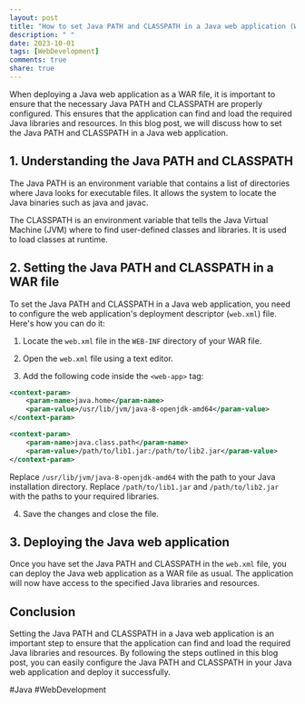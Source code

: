 ```yaml
---
layout: post
title: "How to set Java PATH and CLASSPATH in a Java web application (WAR file)"
description: " "
date: 2023-10-01
tags: [WebDevelopment]
comments: true
share: true
---
```


When deploying a Java web application as a WAR file, it is important to ensure that the necessary Java PATH and CLASSPATH are properly configured. This ensures that the application can find and load the required Java libraries and resources. In this blog post, we will discuss how to set the Java PATH and CLASSPATH in a Java web application.

## 1. Understanding the Java PATH and CLASSPATH

The Java PATH is an environment variable that contains a list of directories where Java looks for executable files. It allows the system to locate the Java binaries such as java and javac.

The CLASSPATH is an environment variable that tells the Java Virtual Machine (JVM) where to find user-defined classes and libraries. It is used to load classes at runtime.

## 2. Setting the Java PATH and CLASSPATH in a WAR file

To set the Java PATH and CLASSPATH in a Java web application, you need to configure the web application's deployment descriptor (`web.xml`) file. Here's how you can do it:

1. Locate the `web.xml` file in the `WEB-INF` directory of your WAR file.

2. Open the `web.xml` file using a text editor.

3. Add the following code inside the `<web-app>` tag:

```xml
<context-param>
    <param-name>java.home</param-name>
    <param-value>/usr/lib/jvm/java-8-openjdk-amd64</param-value>
</context-param>

<context-param>
    <param-name>java.class.path</param-name>
    <param-value>/path/to/lib1.jar:/path/to/lib2.jar</param-value>
</context-param>
```

Replace `/usr/lib/jvm/java-8-openjdk-amd64` with the path to your Java installation directory. Replace `/path/to/lib1.jar` and `/path/to/lib2.jar` with the paths to your required libraries.

4. Save the changes and close the file.

## 3. Deploying the Java web application

Once you have set the Java PATH and CLASSPATH in the `web.xml` file, you can deploy the Java web application as a WAR file as usual. The application will now have access to the specified Java libraries and resources.

## Conclusion

Setting the Java PATH and CLASSPATH in a Java web application is an important step to ensure that the application can find and load the required Java libraries and resources. By following the steps outlined in this blog post, you can easily configure the Java PATH and CLASSPATH in your Java web application and deploy it successfully.

#Java #WebDevelopment